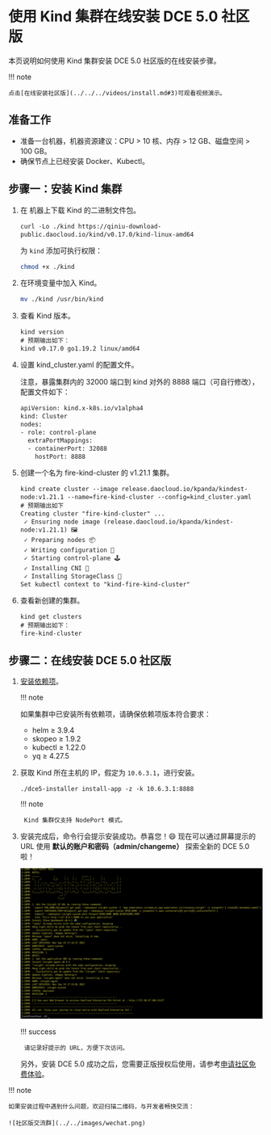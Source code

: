 # 使用 Kind 集群在线安装 DCE 5.0 社区版

本页说明如何使用 Kind 集群安装 DCE 5.0 社区版的在线安装步骤。

!!! note

    点击[在线安装社区版](../../../videos/install.md#3)可观看视频演示。

## 准备工作

- 准备一台机器，机器资源建议：CPU > 10 核、内存 > 12 GB、磁盘空间 > 100 GB。
- 确保节点上已经安装 Docker、Kubectl。

## 步骤一：安装 Kind 集群

1. 在 机器上下载 Kind 的二进制文件包。

    ```shell
    curl -Lo ./kind https://qiniu-download-public.daocloud.io/kind/v0.17.0/kind-linux-amd64
    ```

    为 `kind` 添加可执行权限：

    ```bash
    chmod +x ./kind
    ```

2. 在环境变量中加入 Kind。

    ```bash
    mv ./kind /usr/bin/kind
    ```

3. 查看 Kind 版本。

    ```shell
    kind version
    # 预期输出如下：
    kind v0.17.0 go1.19.2 linux/amd64
    ```

4. 设置 kind_cluster.yaml 的配置文件。

    注意，暴露集群内的 32000 端口到 kind 对外的 8888 端口（可自行修改），配置文件如下：

    ```shell
    apiVersion: kind.x-k8s.io/v1alpha4
    kind: Cluster
    nodes:
    - role: control-plane
      extraPortMappings:
      - containerPort: 32088
        hostPort: 8888
    ```

5. 创建一个名为 fire-kind-cluster 的 v1.21.1 集群。

    ```shell
    kind create cluster --image release.daocloud.io/kpanda/kindest-node:v1.21.1 --name=fire-kind-cluster --config=kind_cluster.yaml 
    # 预期输出如下
    Creating cluster "fire-kind-cluster" ...
     ✓ Ensuring node image (release.daocloud.io/kpanda/kindest-node:v1.21.1) 🖼 
     ✓ Preparing nodes 📦  
     ✓ Writing configuration 📜 
     ✓ Starting control-plane 🕹️ 
     ✓ Installing CNI 🔌 
     ✓ Installing StorageClass 💾 
    Set kubectl context to "kind-fire-kind-cluster"
    ```

6. 查看新创建的集群。

    ```
    kind get clusters
    # 预期输出如下：
    fire-kind-cluster
    ```

## 步骤二：在线安装 DCE 5.0 社区版

1. [安装依赖项](../../install-tools.md)。

    !!! note

      如果集群中已安装所有依赖项，请确保依赖项版本符合要求：

      - helm ≥ 3.9.4
      - skopeo ≥ 1.9.2
      - kubectl ≥ 1.22.0
      - yq ≥ 4.27.5

2. 获取 Kind 所在主机的 IP，假定为 `10.6.3.1`，进行安装。

    ```shell
    ./dce5-installer install-app -z -k 10.6.3.1:8888
    ```

    !!! note

        Kind 集群仅支持 NodePort 模式。

3. 安装完成后，命令行会提示安装成功。恭喜您！:smile: 现在可以通过屏幕提示的 URL 使用 **默认的账户和密码（admin/changeme）** 探索全新的 DCE 5.0 啦！

    ![安装成功](../../images/success.png)

    !!! success

        请记录好提示的 URL，方便下次访问。


    另外，安装 DCE 5.0 成功之后，您需要正版授权后使用，请参考[申请社区免费体验](https://file+.vscode-resource.vscode-cdn.net/Users/jiazenghui/DaoCloud-docs/docs/zh/docs/dce/license0.md)。

!!! note

    如果安装过程中遇到什么问题，欢迎扫描二维码，与开发者畅快交流：

    ![社区版交流群](../../images/wechat.png)
